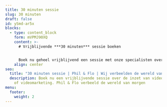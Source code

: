 ```yaml
---
title: 30 minuten sessie
slug: 30 minuten
draft: false
id: ySmd-ar5x
blocks:
  - type: content_block
    form: mVPMJ90XQ
    content: >-
      # Vrijblijvende ***30 minuten*** sessie boeken


      Boek nu geheel vrijblijvend een sessie met onze specialisten over de inzet van video, animatie of videomarketing.
    align: center
seo:
  title: "30 minuten sessie | Phil & Flo | Wij verbeelden de wereld van morgen "
  description: Boek nu een vrijblijvende sessie over de inzet van video, animatie
    of videomarketing. Phil & Flo verbeeld de wereld van morgen
menu:
  footer:
    weight: 2
---
```

